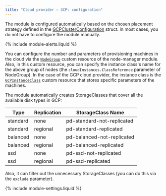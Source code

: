 ```yaml
---
title: "Cloud provider — GCP: configuration"
---
```


The module is configured automatically based on the chosen placement strategy defined in the [GCPClusterConfiguration](cluster_configuration.html) struct. In most cases, you do not have to configure the module manually.

{% include module-alerts.liquid %}

You can configure the number and parameters of provisioning machines in the cloud via the [`NodeGroup`](../../modules/040-node-manager/cr.html#nodegroup) custom resource of the node-manager module. Also, in this custom resource, you can specify the instance class's name for the above group of nodes (the `cloudInstances.ClassReference` parameter of NodeGroup). In the case of the GCP cloud provider, the instance class is the [`GCPInstanceClass`](cr.html#gcpinstanceclass) custom resource that stores specific parameters of the machines.

The module automatically creates StorageClasses that cover all the available disk types in GCP:

| Type | Replication | StorageClass Name |
|---|---|---|
| standard | none | pd-standard-not-replicated |
| standard | regional | pd-standard-replicated |
| balanced | none | pd-balanced-not-replicated |
| balanced | regional | pd-balanced-replicated |
| ssd | none | pd-ssd-not-replicated |
| ssd | regional | pd-ssd-replicated |

Also, it can filter out the unnecessary StorageClasses (you can do this via the `exclude` parameter).

{% include module-settings.liquid %}
